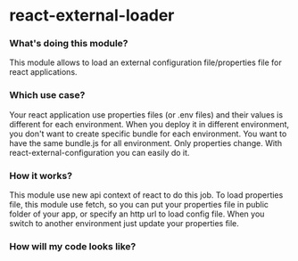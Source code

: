 # react-external-loader



### What's doing this module?
This module allows to load an external configuration file/properties file for react applications.

### Which use case?
Your react application use properties files (or .env files) and their values is different for each environment.
When you deploy it in different environment, you don't want to create specific bundle for each environment. You want to have the same bundle.js for all environment.
Only properties change.
With react-external-configuration you can easily do it.

### How it works?
This module use new api context of react to do this job. 
To load properties file, this module use fetch, so you can put your properties file in public folder of your app, or specify an http url to load config file.
When you switch to another environment just update your properties file.


### How will my code looks like?

```jsx

